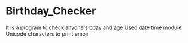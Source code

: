 # Birthday_Checker
It is a program to check anyone's bday and age
Used date time module
Unicode characters to print emoji
